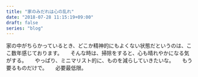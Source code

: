 ```yaml
---
title: "家のみだれは心の乱れ"
date: "2018-07-28 11:15:19+09:00"
draft: false
series: "blog"
---
```

家の中がちらかっているとき、どこか精神的にもよくない状態だというのは、ここ数年感じております。
　
そんな時は、掃除をすると、心も晴れやかになる気がする。
　
やっぱり、ミニマリスト的に、ものを減らしていきたいな。
　
もう要るものだけで。
　
必要最低限。